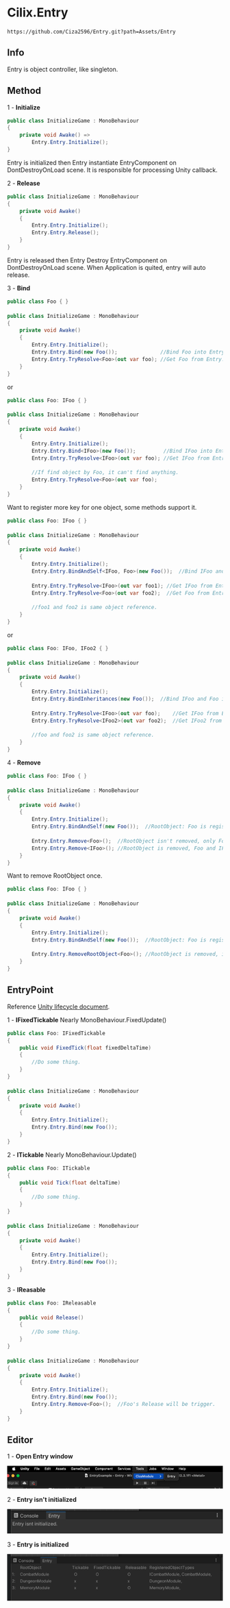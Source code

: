 # Cilix.Entry
```
https://github.com/Ciza2596/Entry.git?path=Assets/Entry
```

## Info
Entry is object controller, like singleton.


## Method

1 - **Initialize**

```csharp
public class InitializeGame : MonoBehaviour
{
    private void Awake() =>
        Entry.Entry.Initialize();
}
```
Entry is initialized then Entry instantiate EntryComponent on DontDestroyOnLoad scene. It is responsible for processing Unity callback.

2 - **Release**
```csharp
public class InitializeGame : MonoBehaviour
{
    private void Awake() 
    {
        Entry.Entry.Initialize();
        Entry.Entry.Release();
    }
}
```

Entry is released then Entry Destroy EntryComponent on DontDestroyOnLoad scene. When Application is quited, entry will auto release.

3 - **Bind**
```csharp
public class Foo { }

public class InitializeGame : MonoBehaviour
{
    private void Awake()
    {
        Entry.Entry.Initialize();
        Entry.Entry.Bind(new Foo());              //Bind Foo into Entry.
        Entry.Entry.TryResolve<Foo>(out var foo); //Get Foo from Entry.
    }
}
```
or

```csharp
public class Foo: IFoo { }

public class InitializeGame : MonoBehaviour
{
    private void Awake()
    {
        Entry.Entry.Initialize();            
        Entry.Entry.Bind<IFoo>(new Foo());         //Bind IFoo into Entry.
        Entry.Entry.TryResolve<IFoo>(out var foo); //Get IFoo from Entry.
        
        //If find object by Foo, it can't find anything.
        Entry.Entry.TryResolve<Foo>(out var foo);
    }
}
```
Want to register more key for one object, some methods support it.
```csharp
public class Foo: IFoo { }

public class InitializeGame : MonoBehaviour
{
    private void Awake()
    {
        Entry.Entry.Initialize();            
        Entry.Entry.BindAndSelf<IFoo, Foo>(new Foo());  //Bind IFoo and Foo into Entry.
        
        Entry.Entry.TryResolve<IFoo>(out var foo1); //Get IFoo from Entry.
        Entry.Entry.TryResolve<Foo>(out var foo2);  //Get Foo from Entry.
        
        //foo1 and foo2 is same object reference.
    }
}
```
or
```csharp
public class Foo: IFoo, IFoo2 { }

public class InitializeGame : MonoBehaviour
{
    private void Awake()
    {
        Entry.Entry.Initialize();            
        Entry.Entry.BindInheritances(new Foo());  //Bind IFoo and Foo into Entry.
        
        Entry.Entry.TryResolve<IFoo>(out var foo);    //Get IFoo from Entry.
        Entry.Entry.TryResolve<IFoo2>(out var foo2);  //Get IFoo2 from Entry.
        
        //foo and foo2 is same object reference.
    }
}
```
4 - **Remove**
```csharp
public class Foo: IFoo { }

public class InitializeGame : MonoBehaviour
{
    private void Awake()
    {
        Entry.Entry.Initialize();
        Entry.Entry.BindAndSelf(new Foo());  //RootObject: Foo is registered two key Foo and IFoo.
        
        Entry.Entry.Remove<Foo>();  //RootObject isn't removed, only Foo registered key is removed.
        Entry.Entry.Remove<IFoo>(); //RootObject is removed, Foo and IFoo registered keys are removed.
    }
}
```
Want to remove RootObject once.
```csharp
public class Foo: IFoo { }

public class InitializeGame : MonoBehaviour
{
    private void Awake()
    {
        Entry.Entry.Initialize();
        Entry.Entry.BindAndSelf(new Foo());  //RootObject: Foo is registered two key Foo and IFoo.
        
        Entry.Entry.RemoveRootObject<Foo>(); //RootObject is removed, including Foo and IFoo registered key is removed.
    }
}
```


## EntryPoint

Reference [Unity lifecycle document](https://docs.unity.cn/530/Documentation/Manual/ExecutionOrder.html).

1 - **IFixedTickable**
Nearly MonoBehaviour.FixedUpdate()
```csharp
public class Foo: IFixedTickable
{
    public void FixedTick(float fixedDeltaTime)
    {
        //Do some thing.
    }
}

public class InitializeGame : MonoBehaviour
{
    private void Awake()
    {
        Entry.Entry.Initialize();
        Entry.Entry.Bind(new Foo());
    }
}
```

2 - **ITickable**
Nearly MonoBehaviour.Update()
```csharp
public class Foo: ITickable
{
    public void Tick(float deltaTime)
    {
        //Do some thing.
    }
}

public class InitializeGame : MonoBehaviour
{
    private void Awake()
    {
        Entry.Entry.Initialize();
        Entry.Entry.Bind(new Foo());
    }
}
```

3 - **IReasable**
```csharp
public class Foo: IReleasable
{
    public void Release()
    {
        //Do some thing.
    }
}

public class InitializeGame : MonoBehaviour
{
    private void Awake()
    {
        Entry.Entry.Initialize();
        Entry.Entry.Bind(new Foo());
        Entry.Entry.Remove<Foo>();  //Foo's Release will be trigger.
    }
}
```


## Editor
1 - **Open Entry window**

<img src="Document/Image/EntryWindowPath.png?"/>

2 - **Entry isn't initialized**
          
<img src="Document/Image/EntryWindowIsntInitialized.png?"/>

3 - **Entry is initialized**

<img src="Document/Image/EntryWindowIsInitialized.png?"/>

